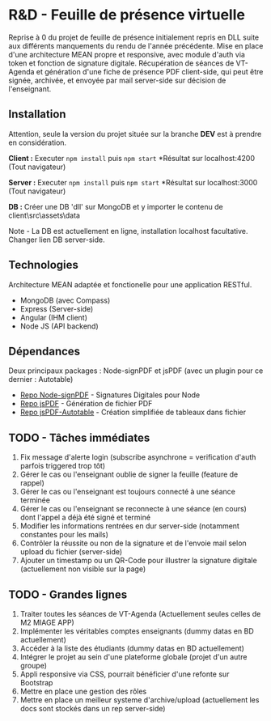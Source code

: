 # R&D - Feuille de présence virtuelle

Reprise à 0 du projet de feuille de présence initialement repris en DLL suite aux différents manquements du rendu de l'année précédente. Mise en place d'une architecture MEAN propre et responsive, avec module d'auth via token et fonction de signature digitale. Récupération de séances de VT-Agenda et génération d'une fiche de présence PDF client-side, qui peut être signée, archivée, et envoyée par mail server-side sur décision de l'enseignant.

## Installation

Attention, seule la version du projet située sur la branche **DEV** est à prendre en considération.

**Client :** Executer ``npm install`` puis ``npm start``
	*Résultat sur localhost:4200 (Tout navigateur)

**Server :** Executer ``npm install`` puis ``npm start``
	*Résultat sur localhost:3000 (Tout navigateur)

**DB :** Créer une DB 'dll' sur MongoDB et y importer le contenu de client\src\assets\data

Note - La DB est actuellement en ligne, installation localhost facultative. Changer lien DB server-side.

## Technologies

Architecture MEAN adaptée et fonctionelle pour une application RESTful.

* MongoDB (avec Compass)
* Express (Server-side)
* Angular (IHM client)
* Node JS (API backend)

## Dépendances

Deux principaux packages : Node-signPDF et jsPDF (avec un plugin pour ce dernier : Autotable)

* [Repo Node-signPDF](https://github.com/vbuch/node-signpdf) - Signatures Digitales pour Node
* [Repo jsPDF](https://github.com/MrRio/jsPDF) - Génération de fichier PDF
* [Repo jsPDF-Autotable](https://github.com/simonbengtsson/jsPDF-AutoTable) - Création simplifiée de tableaux dans fichier

## TODO - Tâches immédiates

1) Fix message d'alerte login (subscribe asynchrone = verification d'auth parfois triggered trop tôt)
2) Gérer le cas ou l'enseignant oublie de signer la feuille  (feature de rappel)
3) Gérer le cas ou l'enseignant est toujours connecté à une séance terminée
4) Gérer le cas ou l'enseignant se reconnecte à une séance (en cours) dont l'appel a déjà été signé et terminé
5) Modifier les informations rentrées en dur server-side (notamment constantes pour les mails)
6) Contrôler la réussite ou non de la signature et de l'envoie mail selon upload du fichier (server-side)
7) Ajouter un timestamp ou un QR-Code pour illustrer la signature digitale (actuellement non visible sur la page)

## TODO - Grandes lignes

1) Traiter toutes les séances de VT-Agenda (Actuellement seules celles de M2 MIAGE APP)
2) Implémenter les véritables comptes enseignants (dummy datas en BD actuellement)
3) Accéder à la liste des étudiants (dummy datas en BD actuellement)
4) Intégrer le projet au sein d'une plateforme globale (projet d'un autre groupe)
5) Appli responsive via CSS, pourrait bénéficier d'une refonte sur Bootstrap
6) Mettre en place une gestion des rôles
7) Mettre en place un meilleur systeme d'archive/upload (actuellement les docs sont stockés dans un rep server-side)
